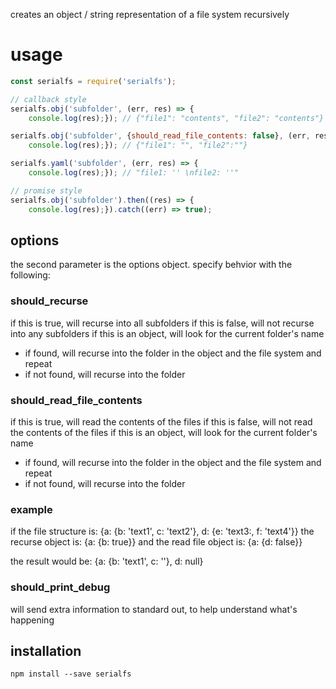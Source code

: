 creates an object / string representation of a file system recursively

# usage

```javascript
const serialfs = require('serialfs');

// callback style
serialfs.obj('subfolder', (err, res) => {
    console.log(res);}); // {"file1": "contents", "file2": "contents"}

serialfs.obj('subfolder', {should_read_file_contents: false}, (err, res) => {
    console.log(res);}); // {"file1": "", "file2":""}

serialfs.yaml('subfolder', (err, res) => {
    console.log(res);}); // "file1: '' \nfile2: ''"

// promise style
serialfs.obj('subfolder').then((res) => {
    console.log(res);}).catch((err) => true);
```

## options

the second parameter is the options object. specify behvior with the following:

### should_recurse

if this is true, will recurse into all subfolders
if this is false, will not recurse into any subfolders
if this is an object, will look for the current folder's name
- if found, will recurse into the folder in the object and the file system and repeat
- if not found, will recurse into the folder

### should_read_file_contents

if this is true, will read the contents of the files
if this is false, will not read the contents of the files
if this is an object, will look for the current folder's name
- if found, will recurse into the folder in the object and the file system and repeat
- if not found, will recurse into the folder

### example
if the file structure is:
{a: {b: 'text1', c: 'text2'}, d: {e: 'text3:, f: 'text4'}}
the recurse object is:
{a: {b: true}}
and the read file object is:
{a: {d: false}}

the result would be:
{a: {b: 'text1', c: ''}, d: null}

### should_print_debug

will send extra information to standard out, to help understand what's happening

## installation

```shell
npm install --save serialfs
```

